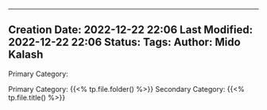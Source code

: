 
---
Creation Date: 2022-12-22 22:06
Last Modified: 2022-12-22 22:06
Status:
Tags: 
Author: Mido Kalash
---

Primary Category: 

Primary Category: {{<% tp.file.folder() %>}}
Secondary Category: {{<% tp.file.title() %>}}